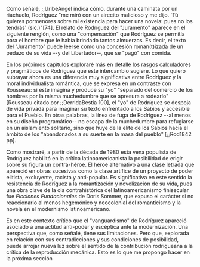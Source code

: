 Como señalé, ;;UribeAngel indica cómo, durante una caminata por un riachuelo, Rodríguez "me miró con un airecito malicioso y me dijo. 'Tú quieres pormenores sobre mi existencia para hacer una novela: pues no los tendrás' (sic.)"[74]. El relato de Rodríguez del "Juramento" aparece en el siguiente renglón, como una "compensación" que Rodríguez se permitía para el hombre que le había brindado tantos almuerzos. Es decir, el texto del "Juramento" puede leerse como una concesión roman(t)izada de un pedazo de su vida --y del Libertador--, que se "pagó" con comida.

En los próximos capítulos exploraré más en detalle los rasgos calculadores y pragmáticos de Rodríguez que este intercambio sugiere. Lo que quiero subrayar ahora es una diferencia muy significativa entre Rodríguez y la moral individualista romántica, que se expresa en un contraste con Rousseau: si este imagina y produce su "yo" "separado del comercio de los hombres por la misma muchedumbre que se apresura a rodearlo" [Rousseau citado por ;;DerridaBestia 100], el "yo" de Rodríguez se despoja de vida privada para imaginar su texto enfrentado a los Sabios y accesible para el Pueblo. En otras palabras, la línea de fuga de Rodríguez --al menos en su diseño programático-- no escapa de la muchedumbre para refugiarse en un aislamiento solitario, sino que huye de la elite de los Sabios hacia el ámbito de los "abandonados a su suerte en la masa del pueblo" [;;Rod1842 pp]. 

Como mostraré, a partir de la década de 1980 esta vena populista de Rodríguez habilitó en la crítica latinoamericanista la posibilidad de erigir sobre su figura un contra-héroe. El héroe alternativo a una clase letrada que apareció en obras sucesivas como la clase artífice de un proyecto de poder elitista, excluyente, racista y anti-popular. Es significativa en este sentido la resistencia de Rodríguez a la romantización y novelización de su vida, pues una obra clave de la ola contrahistórica del latinoamericanismo finisecular fue *Ficciones Fundacionales* de Doris Sommer, que expuso el carácter si no reaccionario al menos hegemónico y neocolonial del romanticismo y la novela en el modernismo latinoamericano. 

Es en este contexto crítico que el "vanguardismo" de Rodríguez apareció asociado a una actitud anti-poder y escéptica ante la modernización. Una perspectiva que, como señalé, tiene sus limitaciones. Pero que, explorada en relación con sus contradicciones y sus condiciones de posibilidad, puede arrojar nueva luz sobre el sentido de la contribución rodrigueana a la crítica de la reproducción mecánica. Esto es lo que me propongo hacer en la próxima sección